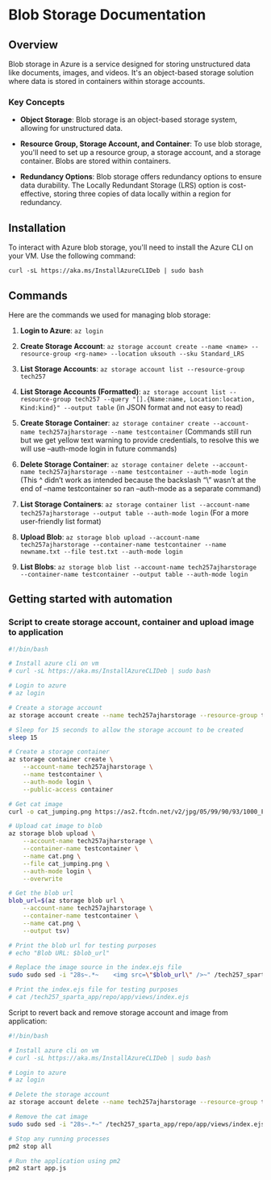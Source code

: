 # Blob Storage Documentation

## Overview

Blob storage in Azure is a service designed for storing unstructured data like documents, images, and videos. It's an object-based storage solution where data is stored in containers within storage accounts.

### Key Concepts

- **Object Storage**: Blob storage is an object-based storage system, allowing for unstructured data.

- **Resource Group, Storage Account, and Container**: To use blob storage, you'll need to set up a resource group, a storage account, and a storage container. Blobs are stored within containers.

- **Redundancy Options**: Blob storage offers redundancy options to ensure data durability. The Locally Redundant Storage (LRS) option is cost-effective, storing three copies of data locally within a region for redundancy.

## Installation

To interact with Azure blob storage, you'll need to install the Azure CLI on your VM. Use the following command:

`curl -sL https://aka.ms/InstallAzureCLIDeb | sudo bash`

## Commands

Here are the commands we used for managing blob storage:

1. **Login to Azure**:
   `az login`

2. **Create Storage Account**:
   `az storage account create --name <name> --resource-group <rg-name> --location uksouth --sku Standard_LRS`

3. **List Storage Accounts**:
   `az storage account list --resource-group tech257`

4. **List Storage Accounts (Formatted)**:
   `az storage account list --resource-group tech257 --query "[].{Name:name, Location:location, Kind:kind}" --output table`
   (in JSON format and not easy to read)

5. **Create Storage Container**:
   `az storage container create --account-name tech257ajharstorage --name testcontainer`
   (Commands still run but we get yellow text warning to provide credentials, to resolve this we will use –auth-mode login in future commands)

6. **Delete Storage Container**:
   `az storage container delete --account-name tech257ajharstorage --name testcontainer --auth-mode login`
   (This ^ didn’t work as intended because the backslash “\” wasn’t at the end of –name testcontainer so ran –auth-mode as a separate command)

7. **List Storage Containers**:
   `az storage container list --account-name tech257ajharstorage --output table --auth-mode login`
   (For a more user-friendly list format)

8. **Upload Blob**:
   `az storage blob upload --account-name tech257ajharstorage --container-name testcontainer --name newname.txt --file test.txt --auth-mode login`

9. **List Blobs**:
   `az storage blob list --account-name tech257ajharstorage --container-name testcontainer --output table --auth-mode login`


## Getting started with automation
### Script to create storage account, container and upload image to application
```bash
#!/bin/bash

# Install azure cli on vm
# curl -sL https://aka.ms/InstallAzureCLIDeb | sudo bash

# Login to azure
# az login

# Create a storage account
az storage account create --name tech257ajharstorage --resource-group tech257 --location uksouth --sku Standard_LRS --allow-blob-public-access true

# Sleep for 15 seconds to allow the storage account to be created
sleep 15

# Create a storage container
az storage container create \
    --account-name tech257ajharstorage \
    --name testcontainer \
    --auth-mode login \
    --public-access container

# Get cat image
curl -o cat_jumping.png https://as2.ftcdn.net/v2/jpg/05/99/90/93/1000_F_599909341_ACLSiB9s2KekiUlrEUCRlPyVAaY6XQFu.webp

# Upload cat image to blob
az storage blob upload \
    --account-name tech257ajharstorage \
    --container-name testcontainer \
    --name cat.png \
    --file cat_jumping.png \
    --auth-mode login \
    --overwrite

# Get the blob url
blob_url=$(az storage blob url \
    --account-name tech257ajharstorage \
    --container-name testcontainer \
    --name cat.png \
    --output tsv)

# Print the blob url for testing purposes
# echo "Blob URL: $blob_url"

# Replace the image source in the index.ejs file
sudo sudo sed -i "28s~.*~    <img src=\"$blob_url\" />~" /tech257_sparta_app/repo/app/views/index.ejs

# Print the index.ejs file for testing purposes
# cat /tech257_sparta_app/repo/app/views/index.ejs
```

Script to revert back and remove storage account and image from application:
```bash
#!/bin/bash

# Install azure cli on vm
# curl -sL https://aka.ms/InstallAzureCLIDeb | sudo bash

# Login to azure
# az login

# Delete the storage account
az storage account delete --name tech257ajharstorage --resource-group tech257

# Remove the cat image
sudo sudo sed -i "28s~.*~" /tech257_sparta_app/repo/app/views/index.ejs

# Stop any running processes
pm2 stop all

# Run the application using pm2
pm2 start app.js
```
